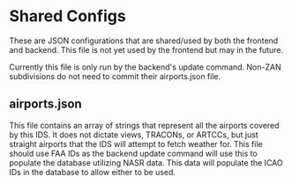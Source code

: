 # Shared Configs

These are JSON configurations that are shared/used by both the frontend and backend. This file is not yet used
by the frontend but may in the future.

Currently this file is only run by the backend's update command. Non-ZAN subdivisions do not need to commit their 
airports.json file.

## airports.json

This file contains an array of strings that represent all the airports covered by this IDS. It does not
dictate views, TRACONs, or ARTCCs, but just straight airports that the IDS will attempt to fetch weather for.
This file should use FAA IDs as the backend update command will use this to populate the database utilizing NASR
data. This data will populate the ICAO IDs in the database to allow either to be used.
